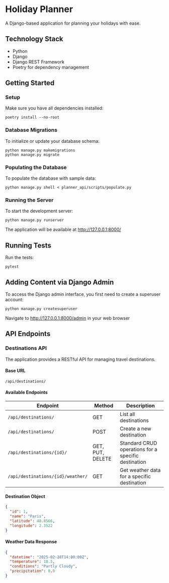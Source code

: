 # Holiday Planner

A Django-based application for planning your holidays with ease.

## Technology Stack

- Python
- Django
- Django REST Framework
- Poetry for dependency management

## Getting Started

### Setup

Make sure you have all dependencies installed:
```
poetry install --no-root
```

### Database Migrations

To initialize or update your database schema:
```
python manage.py makemigrations
python manage.py migrate
```

### Populating the Database

To populate the database with sample data:
```
python manage.py shell < planner_api/scripts/populate.py
```

### Running the Server

To start the development server:
```
python manage.py runserver
```

The application will be available at http://127.0.0.1:8000/

## Running Tests

Run the tests:
```
pytest
```

## Adding Content via Django Admin

To access the Django admin interface, you first need to create a superuser account:

```
python manage.py createsuperuser
```

Navigate to http://127.0.0.1:8000/admin in your web browser

## API Endpoints

### Destinations API

The application provides a RESTful API for managing travel destinations.

#### Base URL

```
/api/destinations/
```

#### Available Endpoints

| Endpoint | Method | Description |
|----------|--------|-------------|
| `/api/destinations/` | GET | List all destinations |
| `/api/destinations/` | POST | Create a new destination |
| `/api/destinations/{id}/` | GET, PUT, DELETE | Standard CRUD operations for a specific destination |
| `/api/destinations/{id}/weather/` | GET | Get weather data for a specific destination |

#### Destination Object

```json
{
  "id": 1,
  "name": "Paris",
  "latitude": 48.8566,
  "longitude": 2.3522
}
```

#### Weather Data Response

```json
{
  "datetime": "2025-02-28T14:00:00Z",
  "temperature": 18.5,
  "conditions": "Partly Cloudy",
  "precipitation": 0.0
}
```
